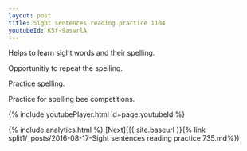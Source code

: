 ```yaml
---
layout: post
title: Sight sentences reading practice 1104
youtubeId: K5f-9asvrlA
---
```

 
 
Helps to learn sight words and their spelling.

Opportunitiy to repeat the spelling. 

Practice spelling. 
 
Practice for spelling bee competitions. 
 
{% include youtubePlayer.html id=page.youtubeId %}
 
 
{% include analytics.html %} 
[Next]({{ site.baseurl }}{% link  split1/_posts/2016-08-17-Sight sentences reading practice 735.md%})
 
